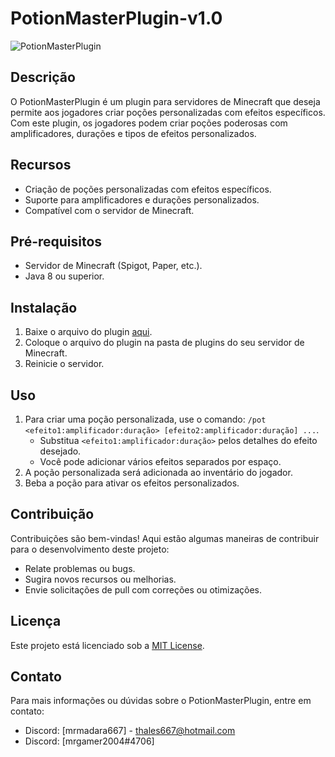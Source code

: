 # PotionMasterPlugin-v1.0

![PotionMasterPlugin](./poçao-minecraft.gif)

## Descrição

O PotionMasterPlugin é um plugin para servidores de Minecraft que deseja permite aos jogadores criar poções personalizadas com efeitos específicos. Com este plugin, os jogadores podem criar poções poderosas com amplificadores, durações e tipos de efeitos personalizados.

## Recursos

- Criação de poções personalizadas com efeitos específicos.
- Suporte para amplificadores e durações personalizados.
- Compatível com o servidor de Minecraft.

## Pré-requisitos

- Servidor de Minecraft (Spigot, Paper, etc.).
- Java 8 ou superior.

## Instalação

1. Baixe o arquivo do plugin [aqui](...]).
2. Coloque o arquivo do plugin na pasta de plugins do seu servidor de Minecraft.
3. Reinicie o servidor.

## Uso

1. Para criar uma poção personalizada, use o comando: `/pot <efeito1:amplificador:duração> [efeito2:amplificador:duração] ...`.
   - Substitua `<efeito1:amplificador:duração>` pelos detalhes do efeito desejado.
   - Você pode adicionar vários efeitos separados por espaço.
2. A poção personalizada será adicionada ao inventário do jogador.
3. Beba a poção para ativar os efeitos personalizados.

## Contribuição

Contribuições são bem-vindas! Aqui estão algumas maneiras de contribuir para o desenvolvimento deste projeto:

- Relate problemas ou bugs.
- Sugira novos recursos ou melhorias.
- Envie solicitações de pull com correções ou otimizações.

## Licença

Este projeto está licenciado sob a [MIT License](LICENSE).

## Contato

Para mais informações ou dúvidas sobre o PotionMasterPlugin, entre em contato:

- Discord: [mrmadara667] - thales667@hotmail.com
- Discord: [mrgamer2004#4706]
